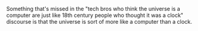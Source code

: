 Something that's missed in the "tech bros who think the universe is a computer are just like 18th century people who thought it was a clock" discourse is that the universe is sort of more like a computer than a clock.

